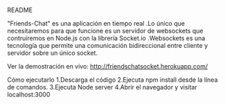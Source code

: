 README

"Friends-Chat" es una aplicación en tiempo real .Lo único que necesitaremos para que funcione es un servidor de websockets 
que contruiremos en Node.js con la librería Socket.io .Websockets es una tecnología que permite una comunicación bidireccional
entre cliente y servidor sobre un único socket.

Ver la demostración en vivo:  http://friendschatsocket.herokuapp.com/

Cómo ejecutarlo
1.Descarga el código 
2.Ejecuta npm install desde la línea de comandos.
3.Ejecuta Node server 
4.Abrir el navegador y visitar localhost:3000
